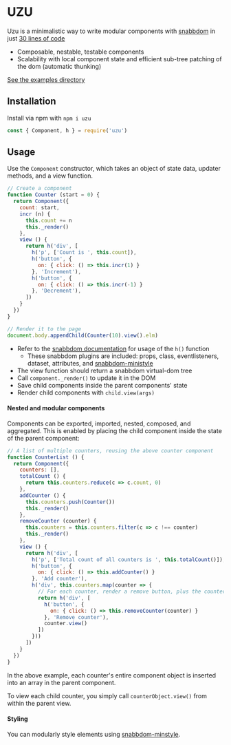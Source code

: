 # UZU

Uzu is a minimalistic way to write modular components with [snabbdom](https://github.com/snabbdom/snabbdom) in just [30 lines of code](index.js)

* Composable, nestable, testable components 
* Scalability with local component state and efficient sub-tree patching of the dom (automatic thunking)

[See the examples directory](./examples)

## Installation

Install via npm with `npm i uzu`

```js
const { Component, h } = require('uzu')
```

## Usage

Use the `Component` constructor, which takes an object of state data, updater methods, and a view function.

```js
// Create a component
function Counter (start = 0) {
  return Component({
    count: start,
    incr (n) {
      this.count += n
      this._render()
    },
    view () {
      return h('div', [
        h('p', ['Count is ', this.count]),
        h('button', {
          on: { click: () => this.incr(1) }
        }, 'Increment'),
        h('button', {
          on: { click: () => this.incr(-1) }
        }, 'Decrement'),
      ])
    }
  })
}

// Render it to the page
document.body.appendChild(Counter(10).view().elm)
```

* Refer to the [snabbdom documentation](https://github.com/snabbdom/snabbdom) for usage of the `h()` function
  * These snabbdom plugins are included: props, class, eventlisteners, dataset, attributes, and [snabbdom-ministyle](https://github.com/uzujs/snabbdom-ministyle)
* The view function should return a snabbdom virtual-dom tree
* Call `component._render()` to update it in the DOM
* Save child components inside the parent components' state
* Render child components with `child.view(args)`

#### Nested and modular components

Components can be exported, imported, nested, composed, and aggregated. This is enabled by placing the child component inside the state of the parent component:

```js
// A list of multiple counters, reusing the above counter component
function CounterList () {
  return Component({
    counters: [],
    totalCount () {
      return this.counters.reduce(c => c.count, 0)
    },
    addCounter () {
      this.counters.push(Counter())
      this._render()
    },
    removeCounter (counter) {
      this.counters = this.counters.filter(c => c !== counter)
      this._render()
    },
    view () {
      return h('div', [
        h('p', ['Total count of all counters is ', this.totalCount()]),
        h('button', {
          on: { click: () => this.addCounter() }
        }, 'Add counter'),
        h('div', this.counters.map(counter => {
          // For each counter, render a remove button, plus the counter's own view
          return h('div', [
            h('button', {
              on: { click: () => this.removeCounter(counter) }
            }, 'Remove counter'),
            counter.view()
          ])
        }))
      ])
    }
  })
}
```

In the above example, each counter's entire component object is inserted into an array in the parent component.

To view each child counter, you simply call `counterObject.view()` from within the parent view.

#### Styling

You can modularly style elements using [snabbdom-minstyle](https://github.com/uzujs/snabbdom-ministyle).
